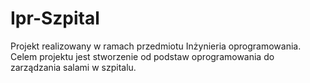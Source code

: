 # Ipr-Szpital
Projekt realizowany w ramach przedmiotu Inżynieria oprogramowania. Celem projektu jest stworzenie od podstaw oprogramowania do zarządzania salami w szpitalu.
